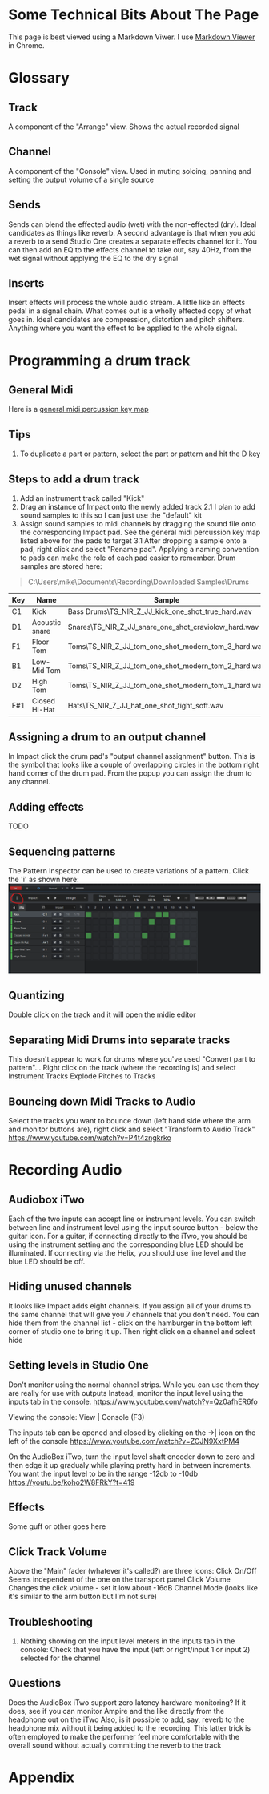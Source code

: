 # Some Technical Bits About The Page
This page is best viewed using a Markdown Viwer. I use [Markdown Viewer](https://github.com/simov/markdown-viewer) in Chrome.

# Glossary
## Track
A component of the "Arrange" view. Shows the actual recorded signal
## Channel
A component of the "Console" view. Used in muting soloing, panning and setting the output volume of a single source
## Sends
Sends can blend the effected audio (wet) with the non-effected (dry). Ideal candidates as things like reverb. A second advantage is that when you add a reverb to a send Studio One creates a separate effects channel for it. You can then add an EQ to the effects channel to take out, say 40Hz, from the wet signal without applying the EQ to the dry signal
## Inserts
Insert effects will process the whole audio stream. A little like an effects pedal in a signal chain. What comes out is a wholly effected copy of what goes in.
Ideal candidates are compression, distortion and pitch shifters. Anything where you want the effect to be applied to the whole signal.

# Programming a drum track

## General Midi
Here is a [ general midi percussion key map](https://musescore.org/sites/musescore.org/files/General%20MIDI%20Standard%20Percussion%20Set%20Key%20Map.pdf)

## Tips
1. To duplicate a part or pattern, select the part or pattern and hit the D key

## Steps to add a drum track
1. Add an instrument track called "Kick"
2. Drag an instance of Impact onto the newly added track
2.1 I plan to add sound samples to this so I can just use the "default" kit
3. Assign sound samples to midi channels by dragging the sound file onto the corresponding Impact pad. See the general midi percussion key map listed above for the pads to target
3.1 After dropping a sample onto a pad, right click and select "Rename pad". Applying a naming convention to pads can make the role of each pad easier to remember.
Drum samples are stored here:
> C:\Users\mike\Documents\Recording\Downloaded Samples\Drums
	
|Key|Name|Sample|
|---|----|------|
C1|Kick|Bass Drums\TS_NIR_Z_JJ_kick_one_shot_true_hard.wav
D1|Acoustic snare|Snares\TS_NIR_Z_JJ_snare_one_shot_craviolow_hard.wav
F1|Floor Tom|Toms\TS_NIR_Z_JJ_tom_one_shot_modern_tom_3_hard.wav
B1|Low-Mid Tom|Toms\TS_NIR_Z_JJ_tom_one_shot_modern_tom_2_hard.wav
D2|High Tom|Toms\TS_NIR_Z_JJ_tom_one_shot_modern_tom_1_hard.wav
F#1|Closed Hi-Hat|Hats\TS_NIR_Z_JJ_hat_one_shot_tight_soft.wav

## Assigning a drum to an output channel
In Impact click the drum pad's "output channel assignment" button. 
This is the symbol that looks like a couple of overlapping circles in the bottom right hand corner of the drum pad.
From the popup you can assign the drum to any channel.

## Adding effects
TODO

## Sequencing patterns
The Pattern Inspector can be used to create variations of a pattern. Click the 'i' as shown here:
![Pattern Editor Image](https://github.com/objectivedynamics42/studio-one/blob/main/images/pattern-editor-showing-info-button.png?raw=true)



## Quantizing
Double click on the track and it will open the midie editor


## Separating Midi Drums into separate tracks
This doesn't appear to work for drums where you've used "Convert part to pattern"...
Right click on the track (where the recording is) and select 
	Instrument Tracks
		Explode Pitches to Tracks

## Bouncing down Midi Tracks to Audio
Select the tracks you want to bounce down (left hand side where the arm and monitor buttons are), right click and select "Transform to Audio Track"
	https://www.youtube.com/watch?v=P4t4zngkrko


# Recording Audio
## Audiobox iTwo
Each of the two inputs can accept line or instrument levels. You can switch between line and instrument level using the input source button - below the guitar icon.
For a guitar, if connecting directly to the iTwo, you should be using the instrument setting and the corresponding blue LED should be illuminated.
If connecting via the Helix, you should use line level and the blue LED should be off.

## Hiding unused channels
It looks like Impact adds eight channels. If you assign all of your drums to the same channel that will give you 7 channels that you don't need.
You can hide them from the channel list - click on the hamburger in the bottom left corner of studio one to bring it up. Then right click on
a channel and select hide

## Setting levels in Studio One
Don't monitor using the normal channel strips. While you can use them they are really for use with outputs
Instead, monitor the input level using the inputs tab in the console.
	https://www.youtube.com/watch?v=Qz0afhER6fo

Viewing the console:
View | Console (F3)

The inputs tab can be opened and closed by clicking on the ->| icon on the left of the console
https://www.youtube.com/watch?v=ZCJN9XxtPM4

On the AudioBox iTwo, turn the input level shaft encoder down to zero and then edge it up gradualy while playing pretty hard in between increments.
You want the input level to be in the range -12db to -10db
https://youtu.be/koho2W8FRkY?t=419

## Effects
Some guff or other goes here

## Click Track Volume
Above the "Main" fader (whatever it's called?) are three icons:
	Click On/Off	Seems independent of the one on the transport panel
	Click Volume	Changes the click volume - set it low about -16dB
	Channel Mode	(looks like it's similar to the arm button but I'm not sure)

## Troubleshooting
1. Nothing showing on the input level meters in the inputs tab in the console:
Check that you have the input (left or right/input 1 or input 2) selected for the channel

## Questions
Does the AudioBox iTwo support zero latency hardware monitoring?
	If it does, see if you can monitor Ampire and the like directly from the headphone out on the iTwo
	Also, is it possible to add, say, reverb to the headphone mix without it being added to the recording.
	This latter trick is often employed to make the performer feel more comfortable with the overall
	sound without actually committing the reverb to the track


# Appendix

